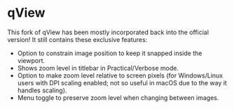 # qView
This fork of qView has been mostly incorporated back into the official version! It still contains these exclusive features:
* Option to constrain image position to keep it snapped inside the viewport.
* Shows zoom level in titlebar in Practical/Verbose mode.
* Option to make zoom level relative to screen pixels (for Windows/Linux users with DPI scaling enabled; not so useful in macOS due to the way it handles scaling).
* Menu toggle to preserve zoom level when changing between images.
